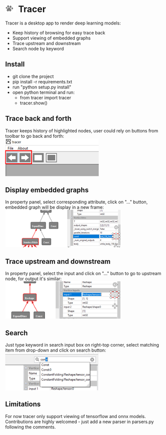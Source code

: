 # <img src="https://github.com/RandySheriffH/tracer/blob/master/snaps/Tracer.jpg" width=35 height=25>  Tracer
Tracer is a desktop app to render deep learning models:

- Keep history of browsing for easy trace back
- Support viewing of embedded graphs 
- Trace upstream and downstream
- Search node by keyword

## Install

- git clone the project
- pip install -r requirements.txt
- run "python setup.py install"
- open python terminal and run:
    - from tracer import tracer
    - tracer.show()


## Trace back and forth
Tracer keeps history of highlighted nodes, user could rely on buttons from toolbar to go back and forth:\
<img src="https://github.com/RandySheriffH/tracer/blob/master/snaps/BackForth.PNG" width=300 height=120>

## Display embedded graphs
In property panel, select corresponding attribute, click on "..." button, embedded graph will be display in a new frame:\
<img src="https://github.com/RandySheriffH/tracer/blob/master/snaps/OpenEmbedded.PNG" width=370 height=120>

## Trace upstream and downstream
In property panel, select the input and click on "..." button to go to upstream node, for output it's similar:\
<img src="https://github.com/RandySheriffH/tracer/blob/master/snaps/Upstream.PNG" width=370 height=120>

## Search
Just type keyword in search input box on right-top corner, select matching item from drop-down and click on search button:\
<img src="https://github.com/RandySheriffH/tracer/blob/master/snaps/Search.PNG" width=300 height=120>

## Limitations
For now tracer only support viewing of tensorflow and onnx models. Contributions are highly welcomed - just add a new parser in parsers.py following the comments.
